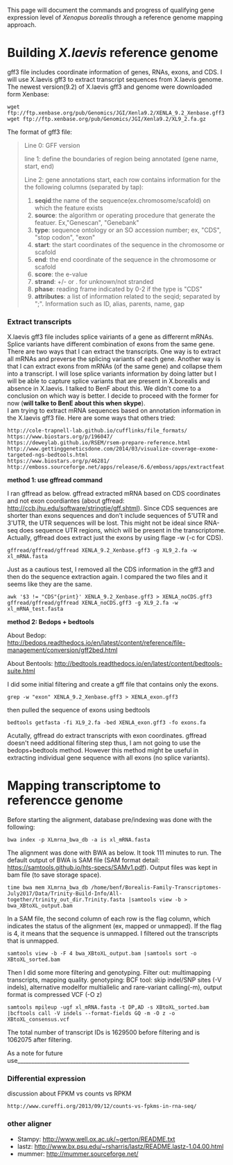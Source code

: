 This page will document the commands and progress of qualifying gene expression level of *Xenopus borealis* through a reference genome mapping approach.

# Building *X.laevis* reference genome
gff3 file includes coordinate information of genes, RNAs, exons, and CDS. I will use X.laevis gff3 to extract transcript sequences from X.laevis genome. The newest version(9.2) of X.laevis gff3 and genome were downloaded form Xenbase:
```
wget ftp://ftp.xenbase.org/pub/Genomics/JGI/Xenla9.2/XENLA_9.2_Xenbase.gff3
wget ftp://ftp.xenbase.org/pub/Genomics/JGI/Xenla9.2/XL9_2.fa.gz
```
The format of gff3 file:
> Line 0: GFF version
>
> line 1: define the boundaries of region being annotated (gene name, start, end)
> 
> Line 2: gene annotations start, each row contains information for the the following columns (separated by tap):  
> 1. **seqid**:the name of the sequence(ex.chromosome/scafold) on which the feature exists
> 2. **source**: the algorithm or operating procedure that generate the featuer. Ex,"Genescan", "Genebank"
> 3. **type**: sequence ontology or an SO accession number; ex, "CDS", "stop codon", "exon"
> 4. **start**: the start coordinates of the sequence in the chromosome or scafold
> 5. **end**: the end coordinate of the sequence in the chromosome or scafold
> 6. **score**: the e-value
> 7. **strand**: +/- or . for unknown/not stranded
> 8. **phase**: reading frame indicated by 0-2 if the type is "CDS"
> 9. **attributes**: a list of information related to the seqid; separated by ";". Information such as ID, alias, parents, name, gap

### Extract transcripts 
X.laevis gff3 file includes splice vairiants of a gene as differernt mRNAs. Splice variants have different combination of exons from the same gene. There are two ways that I can extract the transcripts. One way is to extract all mRNAs and preverse the splicing variants of each gene. Another way is that I can extract exons from mRNAs (of the same gene) and collapse them into a transcript. I will lose splice variants information by doing latter but I will be able to capture splice variants that are present in X.borealis and absence in X.laevis. I talked to BenF about this. We didn't come to a conclusion on which way is better. I decide to proceed with the former for now (**will talke to BenE about this when skype**).       
I am trying to extract mRNA sequences based on annotation information in the X.laevis gff3 file. Here are some ways that others tried:
```
http://cole-trapnell-lab.github.io/cufflinks/file_formats/
https://www.biostars.org/p/196047/
https://deweylab.github.io/RSEM/rsem-prepare-reference.html
http://www.gettinggeneticsdone.com/2014/03/visualize-coverage-exome-targeted-ngs-bedtools.html
https://www.biostars.org/p/46281/
http://emboss.sourceforge.net/apps/release/6.6/emboss/apps/extractfeat.html
```
**method 1: use gffread command**

I ran gffread as below. gffread extracted mRNA based on CDS coordinates and not exon coordiantes (about gffread: http://ccb.jhu.edu/software/stringtie/gff.shtml). Since CDS sequences are shorter than exons sequences and don't include sequences of 5'UTR and 3'UTR, the UTR sequences will be lost. This might not be ideal since RNA-seq does sequence UTR regions, which will be present in the transcriptome. Actually, gffread does extract just the exons by using flage -w (-c for CDS).  
```
gffread/gffread/gffread XENLA_9.2_Xenbase.gff3 -g XL9_2.fa -w xl_mRNA.fasta 
```
Just as a cautious test, I removed all the CDS information in the gff3 and then do the sequence extraction again. I compared the two files and it seems like they are the same.  
```
awk '$3 != "CDS"{print}' XENLA_9.2_Xenbase.gff3 > XENLA_noCDS.gff3
gffread/gffread/gffread XENLA_noCDS.gff3 -g XL9_2.fa -w xl_mRNA_test.fasta 
```

**method 2: Bedops + bedtools**

About Bedop: http://bedops.readthedocs.io/en/latest/content/reference/file-management/conversion/gff2bed.html

About Bentools: http://bedtools.readthedocs.io/en/latest/content/bedtools-suite.html

I did some initial filtering and create a gff file that contains only the exons.
```
grep -w "exon" XENLA_9.2_Xenbase.gff3 > XENLA_exon.gff3
```
then pulled the sequence of exons using bedtools
```
bedtools getfasta -fi XL9_2.fa -bed XENLA_exon.gff3 -fo exons.fa
```
Acutally, gffread do extract transcripts with exon coordinates. gffread doesn't need additional filtering step thus, I am not going to use the bedops+bedtools method. However this method might be useful in extracting individual gene sequence with all exons (no splice variants). 

# Mapping transcriptome to referencce genome
Before starting the alignment, database pre/indexing was done with the following:
```
bwa index -p XLmrna_bwa_db -a is xl_mRNA.fasta
```
The alignment was done with BWA as below. It took 111 minutes to run. The default output of BWA is SAM file (SAM format detail: https://samtools.github.io/hts-specs/SAMv1.pdf).  Output files was kept in bam file (to save storage space).  
```
time bwa mem XLmrna_bwa_db /home/benf/Borealis-Family-Transcriptomes-July2017/Data/Trinity-Build-Info/All-together/trinity_out_dir.Trinity.fasta |samtools view -b > bwa_XBtoXL_output.bam 
```
In a SAM file, the second column of each row is the flag column, which indicates the status of the alignment (ex, mapped or unmapped). If the flag is 4, it means that the sequence is unmapped. I filtered out the transcripts that is unmapped.
```
samtools view -b -F 4 bwa_XBtoXL_output.bam |samtools sort -o XBtoXL_sorted.bam
```
Then I did some more filtering and genotyping. Filter out: multimapping transcripts, mapping quality. genotyping: BCF tool: skip indel/SNP sites (-V indels), alternative modelfor multiallelic and rare-variant calling(-m), output format is compressed VCF (-O z) 
```
samtools mpileup -ugf xl_mRNA.fasta -t DP,AD -s XBtoXL_sorted.bam |bcftools call -V indels --format-fields GQ -m -O z -o XBtoXL_consensus.vcf
```
The total number of transcript IDs is 1629500 before filtering and is 1062075 after filtering. 

As a note for future use______________________________________________________________

### Differential expression

discussion about FPKM vs counts vs RPKM
```
http://www.cureffi.org/2013/09/12/counts-vs-fpkms-in-rna-seq/
```

### other aligner
- Stampy: http://www.well.ox.ac.uk/~gerton/README.txt
- lastz: http://www.bx.psu.edu/~rsharris/lastz/README.lastz-1.04.00.html
- mummer: http://mummer.sourceforge.net/


